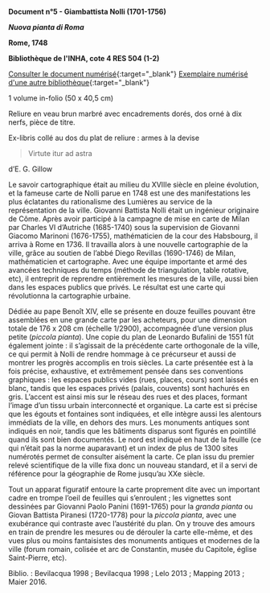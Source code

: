 ﻿**Document n°5 - Giambattista Nolli (1701-1756)**

**_Nuova pianta di Roma_**

**Rome, 1748**

**Bibliothèque de l'INHA, cote 4 RES 504 (1-2)**

[Consulter le document numérisé](http://bibliotheque.inha.fr/iguana/www.main.cls?surl=search#RecordId=1.228575){:target="_blank"}
[Exemplaire numérisé d'une autre bibliothèque](http://arachne.uni-koeln.de/books/Nolli1748){:target="_blank"}

1 volume in-folio (50 x 40,5 cm)

Reliure en veau brun marbré avec encadrements dorés, dos orné à dix nerfs, pièce de titre.

Ex-libris collé au dos du plat de reliure : armes à la devise
> Virtute itur ad astra

d’E. G. Gillow

Le savoir cartographique était au milieu du XVIIIe siècle en pleine évolution, et la fameuse carte de Nolli parue en 1748 est une des manifestations les plus éclatantes du rationalisme des Lumières au service de la représentation de la ville. Giovanni Battista Nolli était un ingénieur originaire de Côme. Après avoir participé à la campagne de mise en carte de Milan par Charles VI d’Autriche (1685-1740) sous la supervision de Giovanni Giacomo Marinoni (1676-1755), mathématicien de la cour des Habsbourg, il arriva à Rome en 1736. Il travailla alors à une nouvelle cartographie de la ville, grâce au soutien de l’abbé Diego Revillas (1690-1746) de Milan, mathématicien et cartographe. Avec une équipe importante et armé des avancées techniques du temps (méthode de triangulation, table rotative, etc), il entreprit de reprendre entièrement les mesures de la ville, aussi bien dans les espaces publics que privés. Le résultat est une carte qui révolutionna la cartographie urbaine.

Dédiée au pape Benoît XIV, elle se présente en douze feuilles pouvant être assemblées en une grande carte par les acheteurs, pour une dimension totale de 176 x 208 cm (échelle 1/2900), accompagnée d’une version plus petite (_piccola pianta_). Une copie du plan de Leonardo Bufalini de 1551 fût également jointe : il s’agissait de la précédente carte orthogonale de la ville, ce qui permit à Nolli de rendre hommage à ce précurseur et aussi de montrer les progrès accomplis en trois siècles. La carte présentée est à la fois précise, exhaustive, et extrêmement pensée dans ses conventions graphiques : les espaces publics vides (rues, places, cours) sont laissés en blanc, tandis que les espaces privés (palais, couvents) sont hachurés en gris. L’accent est ainsi mis sur le réseau des rues et des places, formant l’image d’un tissu urbain interconnecté et organique. La carte est si précise que les égouts et fontaines sont indiquées, et elle intègre aussi les alentours immédiats de la ville, en dehors des murs. Les monuments antiques sont indiqués en noir, tandis que les bâtiments disparus sont figurés en pointillé quand ils sont bien documentés. Le nord est indiqué en haut de la feuille (ce qui n’était pas la norme auparavant) et un index de plus de 1300 sites numérotés permet de consulter aisément la carte. Ce plan issu du premier relevé scientifique de la ville fixa donc un nouveau standard, et il a servi de référence pour la géographie de Rome jusqu’au XXe siècle.

Tout un apparat figuratif entoure la carte proprement dite avec un important cadre en trompe l’oeil de feuilles qui s’enroulent ; les vignettes sont dessinées par Giovanni Paolo Panini (1691-1765) pour la _granda pianta_ ou Giovan Battista Piranesi (1720-1778) pour la _piccola pianta_, avec une exubérance qui contraste avec l’austérité du plan. On y trouve des amours en train de prendre les mesures ou de dérouler la carte elle-même, et des vues plus ou moins fantaisistes des monuments antiques et modernes de la ville (forum romain, colisée et arc de Constantin, musée du Capitole, église Saint-Pierre, etc).

Biblio. : Bevilacqua 1998 ; Bevilacqua 1998 ; Lelo 2013 ; Mapping 2013 ; Maier 2016.